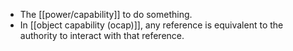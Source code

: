 - The [[power/capability]] to do something.
- In [[object capability (ocap)]], any reference is equivalent to the authority to interact with that reference.
